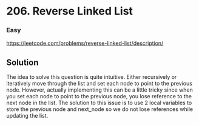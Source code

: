 # 206. Reverse Linked List

### Easy

https://leetcode.com/problems/reverse-linked-list/description/

## Solution

The idea to solve this question is quite intuitive. Either recursively or iteratively move through the list and set each node to point to the previous node. However, actually implementing this can be a little tricky since when you set each node to point to the previous node, you lose reference to the next node in the list. The solution to this issue is to use 2 local variables to store the previous node and next_node so we do not lose references while updating the list.